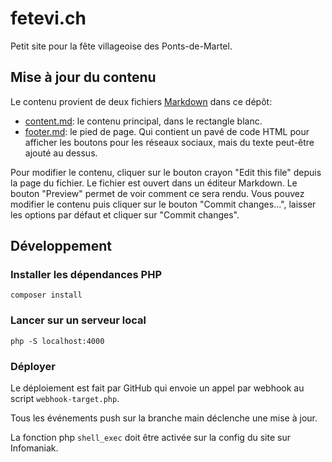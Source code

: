# fetevi.ch

Petit site pour la fête villageoise des Ponts-de-Martel.

## Mise à jour du contenu

Le contenu provient de deux fichiers [Markdown](https://fr.wikipedia.org/wiki/Markdown) dans ce dépôt:
- [content.md](content.md): le contenu principal, dans le rectangle blanc.
- [footer.md](footer.md): le pied de page. Qui contient un pavé de code HTML pour afficher les boutons pour les réseaux sociaux, mais du texte peut-être ajouté au dessus.

Pour modifier le contenu, cliquer sur le bouton crayon "Edit this file" depuis la page du fichier.
Le fichier est ouvert dans un éditeur Markdown. Le bouton "Preview" permet de voir comment ce sera rendu.
Vous pouvez modifier le contenu puis cliquer sur le bouton "Commit changes...", laisser les options par défaut et cliquer sur "Commit changes".

## Développement

### Installer les dépendances PHP

    composer install

### Lancer sur un serveur local

    php -S localhost:4000

### Déployer

Le déploiement est fait par GitHub qui envoie un appel par webhook au script `webhook-target.php`.

Tous les événements push sur la branche main déclenche une mise à jour.

La fonction php `shell_exec` doit être activée sur la config du site sur Infomaniak.
